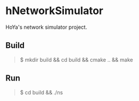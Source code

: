 # hNetworkSimulator
HoYa's network simulator project.

## Build

> $ mkdir build && cd build && cmake .. && make

## Run

> $ cd build && ./ns

